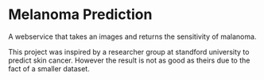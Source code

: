 Melanoma Prediction
====

A webservice that takes an images and returns the sensitivity of  malanoma.

This project was inspired by a researcher group at standford university to predict skin cancer. However the result is not as good as theirs due to the fact of a smaller dataset.
